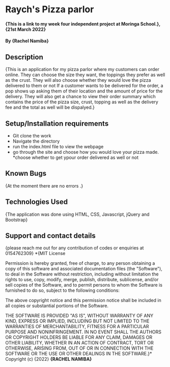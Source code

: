 # Raych's Pizza parlor
#### {This is a link to my week four independent project at Moringa School.}, {21st March 2022}
#### By **{Rachel Namiba}**
## Description
{This is an application for my pizza parlor where my customers can order online. They can choose the size they want, the toppings they prefer as well as the crust. They will also choose whether they would love the pizza delivered to them or not If a customer wants to be delivered for the order, a pop shows up asking them of their location and the amount of price for the delivery. They will also get a chance to view their order summary which contains the price of the pizza size, crust, topping as well as the delivery fee and the total as well will be dispalyed.}
## Setup/Installation requirements
* Git clone the work
* Navigate the directory
* run the index.html file to view the webpage 
* go through the site and choose how you would love your pizza made.
*choose whether to get ypour order delivered as well or not
## Known Bugs
{At the moment there are no errors .}
## Technologies Used
{The application was done using HTML, CSS, Javascript, jQuery and Bootstrap}
## Support and contact details
{please reach me out for any contribution of codes or enquiries at 0154762309}
*{MIT License

Permission is hereby granted, free of charge, to any person obtaining a copy
of this software and associated documentation files (the "Software"), to deal
in the Software without restriction, including without limitation the rights
to use, copy, modify, merge, publish, distribute, sublicense, and/or sell
copies of the Software, and to permit persons to whom the Software is
furnished to do so, subject to the following conditions:

The above copyright notice and this permission notice shall be included in all
copies or substantial portions of the Software.

THE SOFTWARE IS PROVIDED "AS IS", WITHOUT WARRANTY OF ANY KIND, EXPRESS OR
IMPLIED, INCLUDING BUT NOT LIMITED TO THE WARRANTIES OF MERCHANTABILITY,
FITNESS FOR A PARTICULAR PURPOSE AND NONINFRINGEMENT. IN NO EVENT SHALL THE
AUTHORS OR COPYRIGHT HOLDERS BE LIABLE FOR ANY CLAIM, DAMAGES OR OTHER
LIABILITY, WHETHER IN AN ACTION OF CONTRACT, TORT OR OTHERWISE, ARISING FROM,
OUT OF OR IN CONNECTION WITH THE SOFTWARE OR THE USE OR OTHER DEALINGS IN THE
SOFTWARE.}*
Copyright (c) {2022} **{RACHEL NAMIBA}**